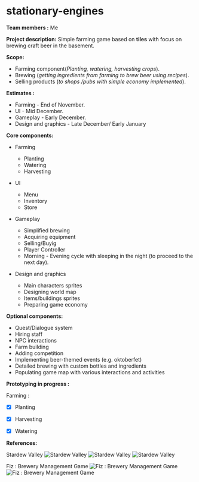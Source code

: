 # stationary-engines
**Team members :** Me 

**Project description:** Simple farming game based on **tiles** with focus on brewing craft beer in the basement.

**Scope:** 
 * Farming component(*Planting, watering, harvesting crops*). 
 * Brewing (*getting ingredients from farming to brew beer using recipes*).
 * Selling products (*to shops /pubs with simple economy implemented*).

**Estimates :** 

  * Farming - End of November.
  * UI - Mid December.
  * Gameplay - Early December.
  * Design and graphics - Late December/ Early January

**Core components:** 
* Farming
  * Planting
  * Watering
  * Harvesting
 
* UI
  * Menu
  * Inventory
  * Store
  
* Gameplay
  * Simplified brewing
  * Acquiring equipment
  * Selling/Buyig
  * Player Controller
  * Morning - Evening cycle with sleeping in the night (to proceed to the next day).

  
* Design and graphics
  * Main characters sprites
  * Designing world map
  * Items/buildings sprites
  * Preparing game economy

**Optional components:**
* Quest/Dialogue system
* Hiring staff
* NPC interactions
* Farm building
* Adding competition
* Implementing beer-themed events (e.g. oktoberfet)
* Detailed brewing with custom bottles and ingredients
* Populating game map with various interactions and activities

**Prototyping in progress :**

Farming :
- [x] Planting
- [x] Harvesting
- [x] Watering


**References:**

Stardew Valley
![Stardew Valley](http://cdn.edgecast.steamstatic.com/steam/apps/413150/ss_a3ddf22cda3bd722df77dbdd58dbec393906b654.1920x1080.jpg?t=1493674185)
![Stardew Valley](http://cdn3-www.playstationlifestyle.net/assets/uploads/gallery/stardew-valley-review/stardew-valley-review-28.png)
![Stardew Valley](https://i.ytimg.com/vi/MxJ6Zwy88PA/maxresdefault.jpg)

Fiz : Brewery Management Game
![Fiz : Brewery Management Game](http://static-4.app4smart.me/uploads/posts/thumbs/2462/original-b66dcea5ed.jpg)
![Fiz : Brewery Management Game](https://lh6.ggpht.com/eULVRJT2uApaLm4jsdW848-JqkBJiYYETEHbQA7LR1bSogwYf6YnlGkKXblM6g6bOQ=h900)
